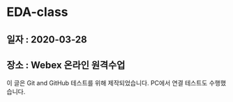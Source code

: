 # EDA-class
## 일자 : 2020-03-28
## 장소 : Webex 온라인 원격수업

이 글은 Git and GitHub 테스트를 위해 제작되었습니다. 
PC에서 연결 테스트도 수행했습니다. 